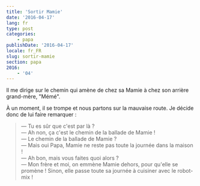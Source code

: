 ```yaml
---
title: 'Sortir Mamie'
date: '2016-04-17'
lang: fr
type: post
categories:
    - papa
publishDate: '2016-04-17'
locale: fr_FR
slug: sortir-mamie
section: papa
2016:
    - '04'
---
```


Il me dirige sur le chemin qui amène de chez sa Mamie à chez son arrière grand-mère, "Mémé".

<!--more-->

À un moment, il se trompe et nous partons sur la mauvaise route. Je décide donc de lui faire remarquer :

> — Tu es sûr que c'est par là ?  
> — Ah non, ça c'est le chemin de la ballade de Mamie !  
> — Le chemin de la ballade de Mamie ?  
> — Mais oui Papa, Mamie ne reste pas toute la journée dans la maison !  
> — Ah bon, mais vous faites quoi alors ?  
> — Mon frère et moi, on emmène Mamie dehors, pour qu'elle se promène ! Sinon, elle passe toute sa journée à cuisiner avec le robot-mix !
